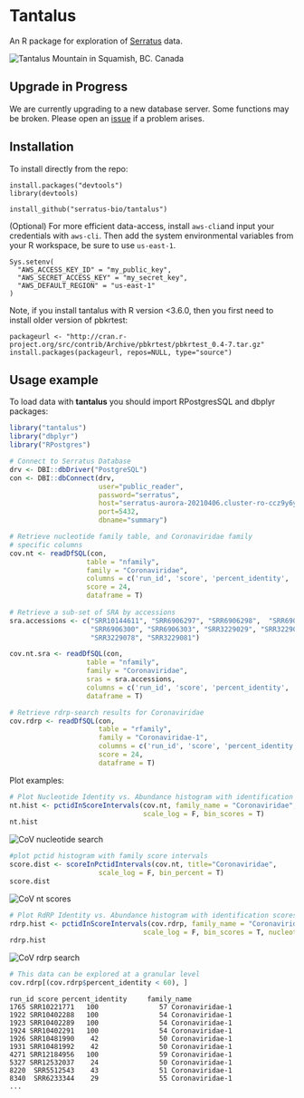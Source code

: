 # Tantalus

An R package for exploration of [Serratus](https://github.com/ababaian/serratus) data.

![Tantalus Mountain in Squamish, BC. Canada](img/tantalus.png)

## Upgrade in Progress

We are currently upgrading to a new database server. Some functions may be broken. Please open an [issue](https://github.com/serratus-bio/tantalus/issues) if a problem arises.

## Installation
To install directly from the repo:

```
install.packages("devtools")
library(devtools)

install_github("serratus-bio/tantalus")
```

(Optional) For more efficient data-access, install `aws-cli`and input your credentials with `aws-cli`. Then add the system environmental variables from your R workspace, be sure to use `us-east-1`.

```
Sys.setenv(
  "AWS_ACCESS_KEY_ID" = "my_public_key",
  "AWS_SECRET_ACCESS_KEY" = "my_secret_key",
  "AWS_DEFAULT_REGION" = "us-east-1"
)
```

Note, if you install tantalus with R version <3.6.0, then you first need to install older version of pbkrtest:

```
packageurl <- "http://cran.r-project.org/src/contrib/Archive/pbkrtest/pbkrtest_0.4-7.tar.gz"
install.packages(packageurl, repos=NULL, type="source")
```

## Usage example

To load data with **tantalus** you should import RPostgresSQL and dbplyr packages:

```R
library("tantalus")
library("dbplyr")
library("RPostgres") 

# Connect to Serratus Database
drv <- DBI::dbDriver("PostgreSQL")
con <- DBI::dbConnect(drv,
                      user="public_reader", 
                      password="serratus",
                      host="serratus-aurora-20210406.cluster-ro-ccz9y6yshbls.us-east-1.rds.amazonaws.com",
                      port=5432, 
                      dbname="summary")

# Retrieve nucleotide family table, and Coronaviridae family
# specific columns
cov.nt <- readDfSQL(con,
                   table = "nfamily",
                   family = "Coronaviridae",
                   columns = c('run_id', 'score', 'percent_identity', 'family_name'),
                   score = 24, 
                   dataframe = T)
               
# Retrieve a sub-set of SRA by accessions
sra.accessions <- c("SRR10144611", "SRR6906297", "SRR6906298",  "SRR6906299",
                    "SRR6906300", "SRR6906303", "SRR3229029", "SRR3229077", 
                    "SRR3229078", "SRR3229081")

cov.nt.sra <- readDfSQL(con,
                   table = "nfamily",
                   family = "Coronaviridae",
                   sras = sra.accessions,
                   columns = c('run_id', 'score', 'percent_identity', 'family_name'),
                   dataframe = T)

# Retrieve rdrp-search results for Coronaviridae
cov.rdrp <- readDfSQL(con,
                      table = "rfamily",
                      family = "Coronaviridae-1",
                      columns = c('run_id', 'score', 'percent_identity', 'family_name'),
                      score = 24, 
                      dataframe = T)

```

Plot examples:

```R
# Plot Nucleotide Identity vs. Abundance histogram with identification scores
nt.hist <- pctidInScoreIntervals(cov.nt, family_name = "Coronaviridae", title="Coronaviridae",
                                 scale_log = F, bin_scores = T)
nt.hist
```

![CoV nucleotide search](img/cov.nt.histogram.png)

```R
#plot pctid histogram with family score intervals
score.dist <- scoreInPctidIntervals(cov.nt, title="Coronaviridae",
                      scale_log = F, bin_percent = T)
score.dist
```

![CoV nt scores](img/cov.nt.scores.png)

```R
# Plot RdRP Identity vs. Abundance histogram with identification scores
rdrp.hist <- pctidInScoreIntervals(cov.rdrp, family_name = "Coronaviridae-1", title="Coronaviridae",
                                 scale_log = F, bin_scores = T, nucleotide = F)
rdrp.hist
```

![CoV rdrp search](img/cov.rdrp.histogram.png)

```R
# This data can be explored at a granular level
cov.rdrp[(cov.rdrp$percent_identity < 60), ]
```
```
run_id score percent_identity     family_name
1765 SRR10221771   100               57 Coronaviridae-1
1922 SRR10402288   100               54 Coronaviridae-1
1923 SRR10402289   100               54 Coronaviridae-1
1924 SRR10402291   100               54 Coronaviridae-1
1926 SRR10481990    42               50 Coronaviridae-1
1931 SRR10481992    42               50 Coronaviridae-1
4271 SRR12184956   100               59 Coronaviridae-1
5327 SRR12532037    24               50 Coronaviridae-1
8220  SRR5512543    43               51 Coronaviridae-1
8340  SRR6233344    29               55 Coronaviridae-1
...
```
